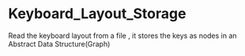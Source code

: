# Keyboard_Layout_Storage
Read the keyboard layout from a file , it stores the keys as nodes in an Abstract Data Structure(Graph) 
